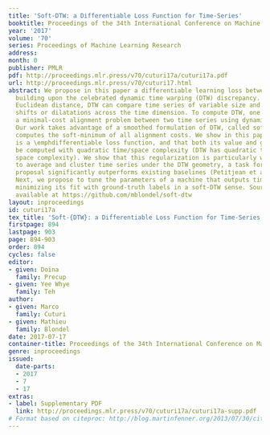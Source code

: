 ```yaml
---
title: 'Soft-DTW: a Differentiable Loss Function for Time-Series'
booktitle: Proceedings of the 34th International Conference on Machine Learning
year: '2017'
volume: '70'
series: Proceedings of Machine Learning Research
address: 
month: 0
publisher: PMLR
pdf: http://proceedings.mlr.press/v70/cuturi17a/cuturi17a.pdf
url: http://proceedings.mlr.press/v70/cuturi17.html
abstract: We propose in this paper a differentiable learning loss between time series,
  building upon the celebrated dynamic time warping (DTW) discrepancy. Unlike the
  Euclidean distance, DTW can compare time series of variable size and is robust to
  shifts or dilatations across the time dimension. To compute DTW, one typically solves
  a minimal-cost alignment problem between two time series using dynamic programming.
  Our work takes advantage of a smoothed formulation of DTW, called soft-DTW, that
  computes the soft-minimum of all alignment costs. We show in this paper that soft-DTW
  is a \emphdifferentiable loss function, and that both its value and gradient can
  be computed with quadratic time/space complexity (DTW has quadratic time but linear
  space complexity). We show that this regularization is particularly well suited
  to average and cluster time series under the DTW geometry, a task for which our
  proposal significantly outperforms existing baselines (Petitjean et al., 2011).
  Next, we propose to tune the parameters of a machine that outputs time series by
  minimizing its fit with ground-truth labels in a soft-DTW sense. Source code is
  available at https://github.com/mblondel/soft-dtw
layout: inproceedings
id: cuturi17a
tex_title: 'Soft-{DTW}: a Differentiable Loss Function for Time-Series'
firstpage: 894
lastpage: 903
page: 894-903
order: 894
cycles: false
editor:
- given: Doina
  family: Precup
- given: Yee Whye
  family: Teh
author:
- given: Marco
  family: Cuturi
- given: Mathieu
  family: Blondel
date: 2017-07-17
container-title: Proceedings of the 34th International Conference on Machine Learning
genre: inproceedings
issued:
  date-parts:
  - 2017
  - 7
  - 17
extras:
- label: Supplementary PDF
  link: http://proceedings.mlr.press/v70/cuturi17a/cuturi17a-supp.pdf
# Format based on citeproc: http://blog.martinfenner.org/2013/07/30/citeproc-yaml-for-bibliographies/
---
```

